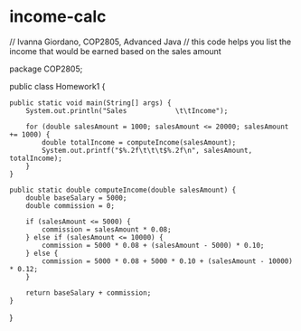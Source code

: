 # income-calc
// Ivanna Giordano, COP2805, Advanced Java
// this code helps you list the income that would be earned based on the sales amount 

package COP2805;

public class Homework1 {

    public static void main(String[] args) {
        System.out.println("Sales            \t\tIncome");
       
        for (double salesAmount = 1000; salesAmount <= 20000; salesAmount += 1000) {
            double totalIncome = computeIncome(salesAmount);
            System.out.printf("$%.2f\t\t\t$%.2f\n", salesAmount, totalIncome);
        }
    }

    public static double computeIncome(double salesAmount) {
        double baseSalary = 5000;
        double commission = 0;

        if (salesAmount <= 5000) {
            commission = salesAmount * 0.08;
        } else if (salesAmount <= 10000) {
            commission = 5000 * 0.08 + (salesAmount - 5000) * 0.10;
        } else {
            commission = 5000 * 0.08 + 5000 * 0.10 + (salesAmount - 10000) * 0.12;
        }

        return baseSalary + commission;
    }
}
